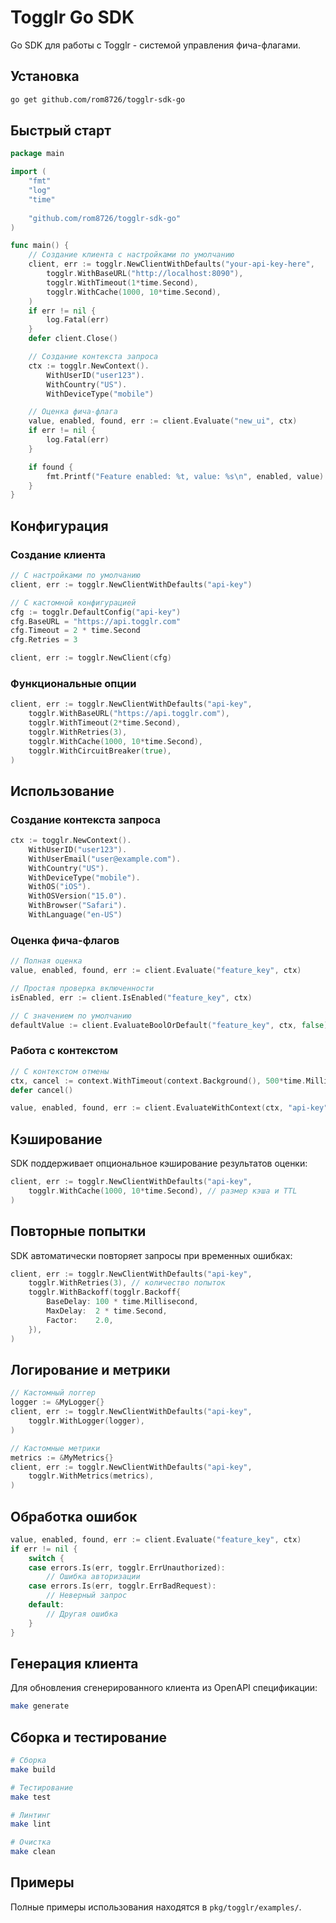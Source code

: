 # Togglr Go SDK

Go SDK для работы с Togglr - системой управления фича-флагами.

## Установка

```bash
go get github.com/rom8726/togglr-sdk-go
```

## Быстрый старт

```go
package main

import (
    "fmt"
    "log"
    "time"
    
    "github.com/rom8726/togglr-sdk-go"
)

func main() {
    // Создание клиента с настройками по умолчанию
    client, err := togglr.NewClientWithDefaults("your-api-key-here",
        togglr.WithBaseURL("http://localhost:8090"),
        togglr.WithTimeout(1*time.Second),
        togglr.WithCache(1000, 10*time.Second),
    )
    if err != nil {
        log.Fatal(err)
    }
    defer client.Close()

    // Создание контекста запроса
    ctx := togglr.NewContext().
        WithUserID("user123").
        WithCountry("US").
        WithDeviceType("mobile")

    // Оценка фича-флага
    value, enabled, found, err := client.Evaluate("new_ui", ctx)
    if err != nil {
        log.Fatal(err)
    }

    if found {
        fmt.Printf("Feature enabled: %t, value: %s\n", enabled, value)
    }
}
```

## Конфигурация

### Создание клиента

```go
// С настройками по умолчанию
client, err := togglr.NewClientWithDefaults("api-key")

// С кастомной конфигурацией
cfg := togglr.DefaultConfig("api-key")
cfg.BaseURL = "https://api.togglr.com"
cfg.Timeout = 2 * time.Second
cfg.Retries = 3

client, err := togglr.NewClient(cfg)
```

### Функциональные опции

```go
client, err := togglr.NewClientWithDefaults("api-key",
    togglr.WithBaseURL("https://api.togglr.com"),
    togglr.WithTimeout(2*time.Second),
    togglr.WithRetries(3),
    togglr.WithCache(1000, 10*time.Second),
    togglr.WithCircuitBreaker(true),
)
```

## Использование

### Создание контекста запроса

```go
ctx := togglr.NewContext().
    WithUserID("user123").
    WithUserEmail("user@example.com").
    WithCountry("US").
    WithDeviceType("mobile").
    WithOS("iOS").
    WithOSVersion("15.0").
    WithBrowser("Safari").
    WithLanguage("en-US")
```

### Оценка фича-флагов

```go
// Полная оценка
value, enabled, found, err := client.Evaluate("feature_key", ctx)

// Простая проверка включенности
isEnabled, err := client.IsEnabled("feature_key", ctx)

// С значением по умолчанию
defaultValue := client.EvaluateBoolOrDefault("feature_key", ctx, false)
```

### Работа с контекстом

```go
// С контекстом отмены
ctx, cancel := context.WithTimeout(context.Background(), 500*time.Millisecond)
defer cancel()

value, enabled, found, err := client.EvaluateWithContext(ctx, "api-key", "feature_key", reqCtx)
```

## Кэширование

SDK поддерживает опциональное кэширование результатов оценки:

```go
client, err := togglr.NewClientWithDefaults("api-key",
    togglr.WithCache(1000, 10*time.Second), // размер кэша и TTL
)
```

## Повторные попытки

SDK автоматически повторяет запросы при временных ошибках:

```go
client, err := togglr.NewClientWithDefaults("api-key",
    togglr.WithRetries(3), // количество попыток
    togglr.WithBackoff(togglr.Backoff{
        BaseDelay: 100 * time.Millisecond,
        MaxDelay:  2 * time.Second,
        Factor:    2.0,
    }),
)
```

## Логирование и метрики

```go
// Кастомный логгер
logger := &MyLogger{}
client, err := togglr.NewClientWithDefaults("api-key",
    togglr.WithLogger(logger),
)

// Кастомные метрики
metrics := &MyMetrics{}
client, err := togglr.NewClientWithDefaults("api-key",
    togglr.WithMetrics(metrics),
)
```

## Обработка ошибок

```go
value, enabled, found, err := client.Evaluate("feature_key", ctx)
if err != nil {
    switch {
    case errors.Is(err, togglr.ErrUnauthorized):
        // Ошибка авторизации
    case errors.Is(err, togglr.ErrBadRequest):
        // Неверный запрос
    default:
        // Другая ошибка
    }
}
```

## Генерация клиента

Для обновления сгенерированного клиента из OpenAPI спецификации:

```bash
make generate
```

## Сборка и тестирование

```bash
# Сборка
make build

# Тестирование
make test

# Линтинг
make lint

# Очистка
make clean
```

## Примеры

Полные примеры использования находятся в `pkg/togglr/examples/`.
